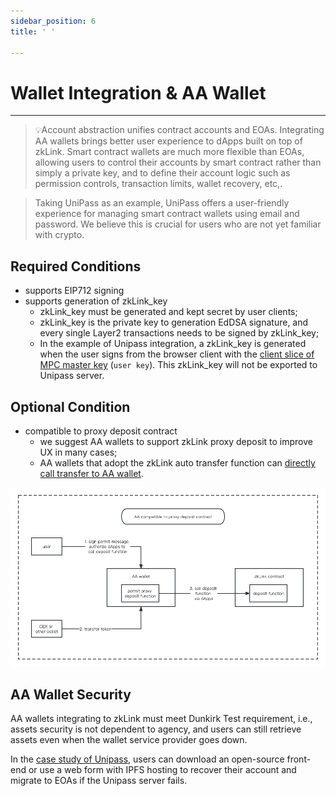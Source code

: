 ```yaml
---
sidebar_position: 6
title: ' '

---
```


# Wallet Integration & AA Wallet

---
> 💡Account abstraction unifies contract accounts and EOAs. Integrating AA wallets brings better user experience to dApps built on top of zkLink. Smart contract wallets are much more flexible than EOAs, allowing users to control their accounts by smart contract rather than simply a private key, and to define their account logic such as permission controls, transaction limits, wallet recovery, etc,.

> Taking UniPass as an example, UniPass offers a user-friendly experience for managing smart contract wallets using email and password. We believe this is crucial for users who are not yet familiar with crypto.

## Required Conditions

- supports EIP712 signing
- supports generation of zkLink_key
    - zkLink_key must be generated and kept secret by user clients;
    - zkLink_key is the private key to generation EdDSA signature, and every single Layer2 transactions needs to be signed by zkLink_key;
    - In the example of Unipass integration, a zkLink_key is generated when the user signs from the browser client with the [client slice of MPC master key](https://docs.wallet.unipass.id/architecture/master-key) (`user key`). This zkLink_key will not be exported to Unipass server.



## Optional Condition

- compatible to proxy deposit contract
    - we suggest AA wallets to support zkLink proxy deposit to improve UX in many cases;
    - AA wallets that adopt the zkLink auto transfer function can [directly call transfer to AA wallet](/docs/streamline/deposit#example-1).


![AA wallet flow](../../static/img/tech/AA_flow.png)

## AA Wallet Security

AA wallets integrating to zkLink must meet Dunkirk Test requirement, i.e., assets security is not dependent to agency, and users can still retrieve assets even when the wallet service provider goes down.

In the [case study of Unipass](https://docs.wallet.unipass.id/architecture/email-on-chain-verification), users can download an open-source front-end or use a web form with IPFS hosting to recover their account and migrate to EOAs if the Unipass server fails.